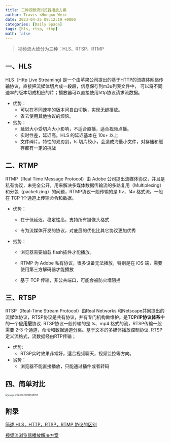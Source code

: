 ```yaml
---
title: 三种视频流浏览器播放方案
author: Travis <Hongxu Wei>
date: 2023-04-25 09:12:19 +0800
categories: [Daily Space]
tags: [hls, rtsp, rtmp]
math: false
---
```




> 视频流大致分为三种：HLS、RTSP、RTMP



## 一、HLS

HLS（Http Live Streaming) 是一个由苹果公司提出的基于HTTP的流媒体网络传输协议，直接把流媒体切片成一段段，信息保存到m3u列表文件中， 可以将不同速率的版本切成相应的片；播放器可以直接使用http协议请求流数据。

- 优势：
  - 可以在不同速率的版本间自由切换，实现无缝播放。
  - 省去使用其他协议的烦恼。
- 劣势：
  - 延迟大小受切片大小影响，不适合直播，适合视频点播。
  - 实时性差，延迟高。HLS 的延迟基本在 10s+ 以上
  - 文件碎片。特性的双刃剑，ts 切片较小，会造成海量小文件，对存储和缓存都有一定的挑战



## 二、RTMP

RTMP（Real Time Message Protocol）由 Adobe 公司提出流媒体协议，并且是私有协议，未完全公开，用来解决多媒体数据传输流的多路复用（Multiplexing）和分包（packetizing）的问题，RTMP协议一般传输的是 flv，f4v 格式流。一般在 TCP 1个通道上传输命令和数据。

- 优势：

  - 在于低延迟，稳定性高，支持所有摄像头格式

  - 专为流媒体开发的协议，对底层的优化比其它协议更加优秀

- 劣势：

  - 浏览器需要加载 flash插件才能播放。

  - RTMP 为 Adobe 私有协议，很多设备无法播放，特别是在 iOS 端，需要使用第三方解码器才能播放

  - 基于 TCP 传输，非公共端口，可能会被防火墙阻拦



## 三、RTSP

RTSP（Real-Time Stream Protocol）由Real Networks 和Netscape共同提出的流媒体协议，RTSP协议是共有协议，并有专门机构做维护。是**TCP/IP协议体系**中的一个**应用层**协议. RTSP协议一般传输的是 ts、mp4 格式的流，RTSP传输一般需要 2-3 个通道，命令和数据通道分离。基于文本的多媒体播放控制协议. RTSP定义流格式，流数据经由RTP传输；

- 优势:
  - RTSP实时效果非常好，适合视频聊天，视频监控等方向。
- 劣势：
  - 浏览器不能直接播放，只能通过插件或者转码



## 四、简单对比

<img src="https://travisnotes.oss-cn-shanghai.aliyuncs.com/mdpic/202304250921848.png" alt="image-20230425092148793" style="zoom:50%;" />



## 附录

[简述 HLS，HTTP，RTSP，RTMP 协议的区别](https://blog.csdn.net/bingqingsuimeng/article/details/79184948)

[视频流浏览器播放解决方案](https://juejin.cn/post/6844903953126129671)